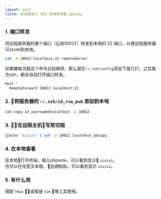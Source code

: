 ```yaml
---
layout: post
title: 从远程写入 OSX 本地剪切板 pbcopy 
---
```


### **1.** 端口转发
将远程服务器的某个端口（比如10022）转发到本地的 22 端口，以便远程服务器可以ssh到本地。
```sh
ssh -R 10022:localhost:22 remoteServer
```

如果嫌每次敲这个命令比较麻烦，那么就在`~/.ssh/config`添加下面几行，之后每次ssh，都会自动打开端口转发。
```sh
Host *
  RemoteForward 10022 localhost:22
```

### __2.__ 将服务器的 `~/.ssh/id_rsa_pub` 添加到本地
```sh
ssh-copy-id username@localhost -p 10022
```

### __3.__ 在远程主机写剪切板
```sh
echo "xixixi" | ssh -p 10022 localhost pbcopy
```

### __4.__ 在本地查看
在本地打开终端，输入pbpaste，可以看到显示 `xixixi`。  
也可以在任意文本框，右键粘贴，可以看到显示 `xixixi`。


### __5.__ 有什么用
搭配 `Tmux` 或者是 `Vim` 等工具使用。